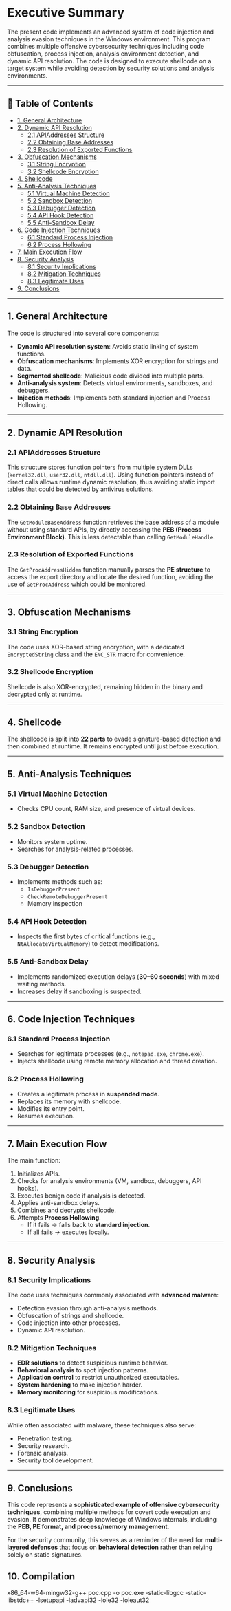 # Executive Summary

The present code implements an advanced system of code injection and analysis evasion techniques in the Windows environment. This program combines multiple offensive cybersecurity techniques including code obfuscation, process injection, analysis environment detection, and dynamic API resolution. The code is designed to execute shellcode on a target system while avoiding detection by security solutions and analysis environments.

---

## 📑 Table of Contents
- [1. General Architecture](#1-general-architecture)
- [2. Dynamic API Resolution](#2-dynamic-api-resolution)
  - [2.1 APIAddresses Structure](#21-apiaddresses-structure)
  - [2.2 Obtaining Base Addresses](#22-obtaining-base-addresses)
  - [2.3 Resolution of Exported Functions](#23-resolution-of-exported-functions)
- [3. Obfuscation Mechanisms](#3-obfuscation-mechanisms)
  - [3.1 String Encryption](#31-string-encryption)
  - [3.2 Shellcode Encryption](#32-shellcode-encryption)
- [4. Shellcode](#4-shellcode)
- [5. Anti-Analysis Techniques](#5-anti-analysis-techniques)
  - [5.1 Virtual Machine Detection](#51-virtual-machine-detection)
  - [5.2 Sandbox Detection](#52-sandbox-detection)
  - [5.3 Debugger Detection](#53-debugger-detection)
  - [5.4 API Hook Detection](#54-api-hook-detection)
  - [5.5 Anti-Sandbox Delay](#55-anti-sandbox-delay)
- [6. Code Injection Techniques](#6-code-injection-techniques)
  - [6.1 Standard Process Injection](#61-standard-process-injection)
  - [6.2 Process Hollowing](#62-process-hollowing)
- [7. Main Execution Flow](#7-main-execution-flow)
- [8. Security Analysis](#8-security-analysis)
  - [8.1 Security Implications](#81-security-implications)
  - [8.2 Mitigation Techniques](#82-mitigation-techniques)
  - [8.3 Legitimate Uses](#83-legitimate-uses)
- [9. Conclusions](#9-conclusions)

---

## 1. General Architecture

The code is structured into several core components:

- **Dynamic API resolution system**: Avoids static linking of system functions.  
- **Obfuscation mechanisms**: Implements XOR encryption for strings and data.  
- **Segmented shellcode**: Malicious code divided into multiple parts.  
- **Anti-analysis system**: Detects virtual environments, sandboxes, and debuggers.  
- **Injection methods**: Implements both standard injection and Process Hollowing.  

---

## 2. Dynamic API Resolution

### 2.1 APIAddresses Structure
This structure stores function pointers from multiple system DLLs (`kernel32.dll`, `user32.dll`, `ntdll.dll`). Using function pointers instead of direct calls allows runtime dynamic resolution, thus avoiding static import tables that could be detected by antivirus solutions.

### 2.2 Obtaining Base Addresses
The `GetModuleBaseAddress` function retrieves the base address of a module without using standard APIs, by directly accessing the **PEB (Process Environment Block)**. This is less detectable than calling `GetModuleHandle`.

### 2.3 Resolution of Exported Functions
The `GetProcAddressHidden` function manually parses the **PE structure** to access the export directory and locate the desired function, avoiding the use of `GetProcAddress` which could be monitored.

---

## 3. Obfuscation Mechanisms

### 3.1 String Encryption
The code uses XOR-based string encryption, with a dedicated `EncryptedString` class and the `ENC_STR` macro for convenience.

### 3.2 Shellcode Encryption
Shellcode is also XOR-encrypted, remaining hidden in the binary and decrypted only at runtime.

---

## 4. Shellcode

The shellcode is split into **22 parts** to evade signature-based detection and then combined at runtime. It remains encrypted until just before execution.

---

## 5. Anti-Analysis Techniques

### 5.1 Virtual Machine Detection
- Checks CPU count, RAM size, and presence of virtual devices.

### 5.2 Sandbox Detection
- Monitors system uptime.  
- Searches for analysis-related processes.

### 5.3 Debugger Detection
- Implements methods such as:  
  - `IsDebuggerPresent`  
  - `CheckRemoteDebuggerPresent`  
  - Memory inspection  

### 5.4 API Hook Detection
- Inspects the first bytes of critical functions (e.g., `NtAllocateVirtualMemory`) to detect modifications.

### 5.5 Anti-Sandbox Delay
- Implements randomized execution delays (**30–60 seconds**) with mixed waiting methods.  
- Increases delay if sandboxing is suspected.  

---

## 6. Code Injection Techniques

### 6.1 Standard Process Injection
- Searches for legitimate processes (e.g., `notepad.exe`, `chrome.exe`).  
- Injects shellcode using remote memory allocation and thread creation.  

### 6.2 Process Hollowing
- Creates a legitimate process in **suspended mode**.  
- Replaces its memory with shellcode.  
- Modifies its entry point.  
- Resumes execution.  

---

## 7. Main Execution Flow

The main function:

1. Initializes APIs.  
2. Checks for analysis environments (VM, sandbox, debuggers, API hooks).  
3. Executes benign code if analysis is detected.  
4. Applies anti-sandbox delays.  
5. Combines and decrypts shellcode.  
6. Attempts **Process Hollowing**.  
   - If it fails → falls back to **standard injection**.  
   - If all fails → executes locally.  

---

## 8. Security Analysis

### 8.1 Security Implications
The code uses techniques commonly associated with **advanced malware**:

- Detection evasion through anti-analysis methods.  
- Obfuscation of strings and shellcode.  
- Code injection into other processes.  
- Dynamic API resolution.  

### 8.2 Mitigation Techniques
- **EDR solutions** to detect suspicious runtime behavior.  
- **Behavioral analysis** to spot injection patterns.  
- **Application control** to restrict unauthorized executables.  
- **System hardening** to make injection harder.  
- **Memory monitoring** for suspicious modifications.  

### 8.3 Legitimate Uses
While often associated with malware, these techniques also serve:

- Penetration testing.  
- Security research.  
- Forensic analysis.  
- Security tool development.  

---

## 9. Conclusions

This code represents a **sophisticated example of offensive cybersecurity techniques**, combining multiple methods for covert code execution and evasion. It demonstrates deep knowledge of Windows internals, including the **PEB, PE format, and process/memory management**.

For the security community, this serves as a reminder of the need for **multi-layered defenses** that focus on **behavioral detection** rather than relying solely on static signatures.

## 10. Compilation
x86_64-w64-mingw32-g++ poc.cpp -o poc.exe -static-libgcc -static-libstdc++ -lsetupapi -ladvapi32 -lole32 -loleaut32